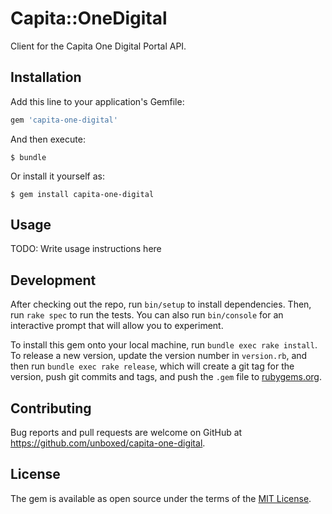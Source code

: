 # Capita::OneDigital

Client for the Capita One Digital Portal API.

## Installation

Add this line to your application's Gemfile:

```ruby
gem 'capita-one-digital'
```

And then execute:

    $ bundle

Or install it yourself as:

    $ gem install capita-one-digital

## Usage

TODO: Write usage instructions here

## Development

After checking out the repo, run `bin/setup` to install dependencies. Then, run `rake spec` to run the tests. You can also run `bin/console` for an interactive prompt that will allow you to experiment.

To install this gem onto your local machine, run `bundle exec rake install`. To release a new version, update the version number in `version.rb`, and then run `bundle exec rake release`, which will create a git tag for the version, push git commits and tags, and push the `.gem` file to [rubygems.org](https://rubygems.org).

## Contributing

Bug reports and pull requests are welcome on GitHub at https://github.com/unboxed/capita-one-digital.

## License

The gem is available as open source under the terms of the [MIT License](https://opensource.org/licenses/MIT).
